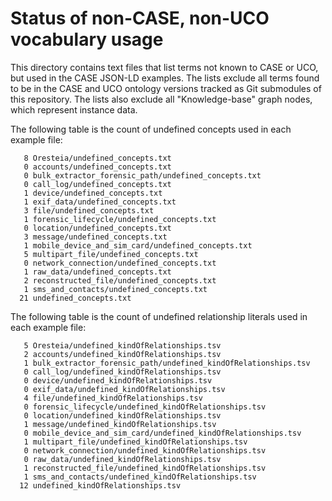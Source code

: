 # Status of non-CASE, non-UCO vocabulary usage

This directory contains text files that list terms not known to CASE or UCO, but used in the CASE JSON-LD examples.  The lists exclude all terms found to be in the CASE and UCO ontology versions tracked as Git submodules of this repository.  The lists also exclude all "Knowledge-base" graph nodes, which represent instance data.

The following table is the count of undefined concepts used in each example file:

```
   8 Oresteia/undefined_concepts.txt
   0 accounts/undefined_concepts.txt
   0 bulk_extractor_forensic_path/undefined_concepts.txt
   0 call_log/undefined_concepts.txt
   1 device/undefined_concepts.txt
   1 exif_data/undefined_concepts.txt
   3 file/undefined_concepts.txt
   1 forensic_lifecycle/undefined_concepts.txt
   0 location/undefined_concepts.txt
   3 message/undefined_concepts.txt
   1 mobile_device_and_sim_card/undefined_concepts.txt
   5 multipart_file/undefined_concepts.txt
   0 network_connection/undefined_concepts.txt
   1 raw_data/undefined_concepts.txt
   2 reconstructed_file/undefined_concepts.txt
   1 sms_and_contacts/undefined_concepts.txt
  21 undefined_concepts.txt
```

The following table is the count of undefined relationship literals used in each example file:

```
   5 Oresteia/undefined_kindOfRelationships.tsv
   2 accounts/undefined_kindOfRelationships.tsv
   1 bulk_extractor_forensic_path/undefined_kindOfRelationships.tsv
   0 call_log/undefined_kindOfRelationships.tsv
   0 device/undefined_kindOfRelationships.tsv
   0 exif_data/undefined_kindOfRelationships.tsv
   4 file/undefined_kindOfRelationships.tsv
   0 forensic_lifecycle/undefined_kindOfRelationships.tsv
   0 location/undefined_kindOfRelationships.tsv
   1 message/undefined_kindOfRelationships.tsv
   0 mobile_device_and_sim_card/undefined_kindOfRelationships.tsv
   1 multipart_file/undefined_kindOfRelationships.tsv
   0 network_connection/undefined_kindOfRelationships.tsv
   0 raw_data/undefined_kindOfRelationships.tsv
   1 reconstructed_file/undefined_kindOfRelationships.tsv
   1 sms_and_contacts/undefined_kindOfRelationships.tsv
  12 undefined_kindOfRelationships.tsv
```
